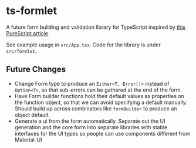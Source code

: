 # ts-formlet

A future form building and validation library for TypeScript inspired by [this PureScript article](https://www.lumi.dev/blog/using-purescript-to-create-a-dsl-for-building-forms).

See example usage in `src/App.tsx`. Code for the library is under `src/formlet`.

## Future Changes

+ Change Form type to produce an `Either<T, Error[]>` instead of `Option<T>`, so that sub-errors can be gathered at the end of the form.
+ Have Form builder functions hold their default values as properties on the function object, so that we can avoid specifying a default manually. Should build up across combinators like `formBuilder` to produce an object default.
+ Generate a ui from the form automatically. Separate out the UI generation and the core form into separate libraries with stable interfaces for the UI types so people can use components different from Material-UI
